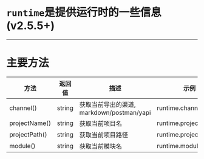 # `runtime`是提供运行时的一些信息(v2.5.5+)

---

# 主要方法

| 方法  |  返回值  |  描述  |  示例  |
| ------------ | ------------ | ------------ |------------ |
| channel() | string | 获取当前导出的渠道, markdown/postman/yapi | runtime.channel()| 
| projectName() | string | 获取当前项目名 | runtime.projectName()| 
| projectPath() | string | 获取当前项目路径 | runtime.projectPath()| 
| module() | string | 获取当前模块名 | runtime.module()|